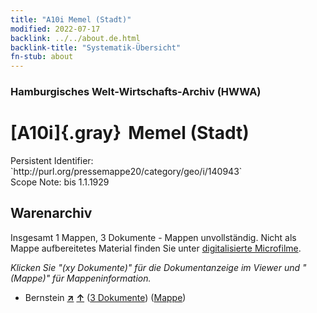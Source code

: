 ```yaml
---
title: "A10i Memel (Stadt)"
modified: 2022-07-17
backlink: ../../about.de.html
backlink-title: "Systematik-Übersicht"
fn-stub: about
---
```


### Hamburgisches Welt-Wirtschafts-Archiv (HWWA)

# [A10i]{.gray}&#8201; Memel (Stadt)

<div class="hint">Persistent Identifier: `http://purl.org/pressemappe20/category/geo/i/140943`</div>

<div class="hint">
Scope Note: bis 1.1.1929
</div>





## Warenarchiv








Insgesamt 1 Mappen, 3 Dokumente - Mappen unvollständig.
Nicht als Mappe aufbereitetes Material finden Sie unter [digitalisierte Microfilme](/film/h1_wa.de.html).

_Klicken Sie "(xy Dokumente)" für die Dokumentanzeige im Viewer und "(Mappe)" für Mappeninformation._



- Bernstein [**&nearr;**](../../../ware/i/142111/about.de.html "Bernstein (XXX in der ganzen Welt)") [**&uarr;**](../../../ware/about.de.html#PID04-Sc01 "Warensystematik") (<a href="https://pm20.zbw.eu/iiifview/folder/wa/142111,140943" title="über: Bernstein : Memel (Stadt)" target="_blank">3 Dokumente</a>) ([Mappe](../../../../folder/wa/1421xx/142111/1409xx/140943/about.de.html))




